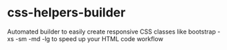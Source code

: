 # css-helpers-builder
Automated builder to easily create responsive CSS classes like bootstrap -xs -sm -md -lg to speed up your HTML code workflow
